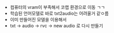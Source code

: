 - 컴퓨터의 vram이 부족해서 코랩 환경으로 이동 ㄱㄱ
- 학습된 언어모델로 바로 txt2audio는 어려울거 같ㅇ름
- 이미 만들어진 모델을 이용해서
- txt -> audio -> rvc -> new audio 로 다시 만들기